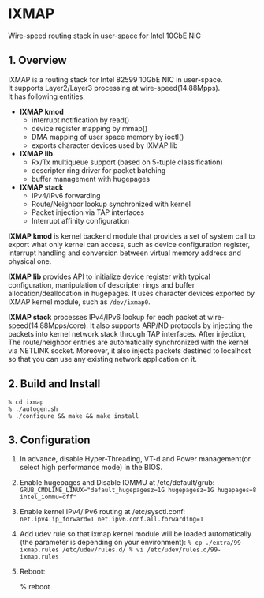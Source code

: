# IXMAP
Wire-speed routing stack in user-space for Intel 10GbE NIC

## 1. Overview
IXMAP is a routing stack for Intel 82599 10GbE NIC in user-space.  
It supports Layer2/Layer3 processing at wire-speed(14.88Mpps).  
It has following entities:

* **IXMAP kmod**
	* interrupt notification by read()
	* device register mapping by mmap()
	* DMA mapping of user space memory by ioctl()
	* exports character devices used by IXMAP lib
* **IXMAP lib**
	* Rx/Tx multiqueue support (based on 5-tuple classification)
	* descripter ring driver for packet batching
	* buffer management with hugepages
* **IXMAP stack**
	* IPv4/IPv6 forwarding
	* Route/Neighbor lookup synchronized with kernel
	* Packet injection via TAP interfaces
	* Interrupt affinity configuration

**IXMAP kmod** is kernel backend module that provides a set of system call
to export what only kernel can access, such as device configuration register,
interrupt handling and conversion between virtual memory address and physical one.

**IXMAP lib** provides API to initialize device register with typical configuration,
manipulation of descripter rings and buffer allocation/deallocation in hugepages.
It uses character devices exported by IXMAP kernel module, such as `/dev/ixmap0`.

**IXMAP stack** processes IPv4/IPv6 lookup for each packet at wire-speed(14.88Mpps/core).
It also supports ARP/ND protocols by injecting the packets into kernel network stack
through TAP interfaces. After injection, The route/neighbor entries are automatically
synchronized with the kernel via NETLINK socket. Moreover, it also injects packets
destined to localhost so that you can use any existing network application on it.

## 2. Build and Install

    % cd ixmap
    % ./autogen.sh
    % ./configure && make && make install

## 3. Configuration

1. In advance, disable Hyper-Threading, VT-d and Power management(or select high performance mode) in the BIOS.
2. Enable hugepages and Disable IOMMU at /etc/default/grub:
`
GRUB_CMDLINE_LINUX="default_hugepagesz=1G hugepagesz=1G hugepages=8 intel_iommu=off"
`

3. Enable kernel IPv4/IPv6 routing at /etc/sysctl.conf:
`
net.ipv4.ip_forward=1
net.ipv6.conf.all.forwarding=1
`

4. Add udev rule so that ixmap kernel module will be loaded automatically  
(the parameter is depending on your environment):
`
% cp ./extra/99-ixmap.rules /etc/udev/rules.d/
% vi /etc/udev/rules.d/99-ixmap.rules
`

5. Reboot:

    % reboot
